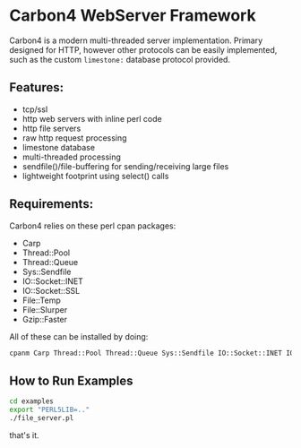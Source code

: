 # Carbon4 WebServer Framework
Carbon4 is a modern multi-threaded server implementation.
Primary designed for HTTP, however other protocols can be easily implemented, such as the custom `limestone:` database protocol provided.

## Features:
- tcp/ssl
- http web servers with inline perl code
- http file servers
- raw http request processing
- limestone database
- multi-threaded processing
- sendfile()/file-buffering for sending/receiving large files
- lightweight footprint using select() calls

## Requirements:
Carbon4 relies on these perl cpan packages:
- Carp
- Thread::Pool
- Thread::Queue
- Sys::Sendfile
- IO::Socket::INET
- IO::Socket::SSL
- File::Temp
- File::Slurper
- Gzip::Faster

All of these can be installed by doing:
```sh
cpanm Carp Thread::Pool Thread::Queue Sys::Sendfile IO::Socket::INET IO::Socket::SSL File::Temp File::Slurper Gzip::Faster
```

## How to Run Examples
```sh
cd examples
export "PERL5LIB=.."
./file_server.pl
```

that's it.


